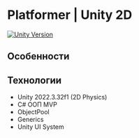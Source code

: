 # Platformer | Unity 2D

[![Unity Version](https://img.shields.io/badge/Unity-2022.3.32f1+-black?logo=unity)](https://unity.com)


##  Особенности

##  Технологии
- Unity 2022.3.32f1 (2D Physics)
- C# ООП MVP
- ObjectPool
- Generics
- Unity UI System
